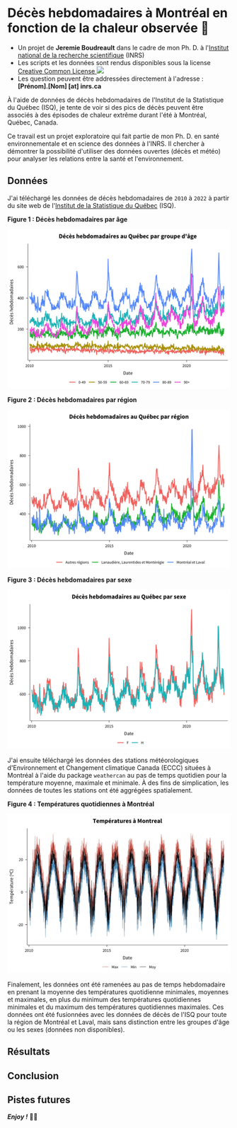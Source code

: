 Décès hebdomadaires à Montréal en fonction de la chaleur observée 🌇
================================================================================

+ Un projet de __Jeremie Boudreault__ dans le cadre de mon Ph. D. à l'[Institut national de la recherche scientifique](http://inrs.ca) (INRS)
+ Les scripts et les données sont rendus disponibles sous la license [Creative Common License ![](https://i.creativecommons.org/l/by-nc-nd/4.0/80x15.png)](http://creativecommons.org/licenses/by-nc-nd/4.0/)
+ Les question peuvent être addressées directement à l'adresse : __[Prénom].[Nom] [at] inrs.ca__

À l'aide de données de décès hebdomadaires de l'Institut de la Statistique du Québec (ISQ), je tente de voir si des pics de décès peuvent être associés à des épisodes de chaleur extrême durant l'été à Montréal, Québec, Canada.

Ce travail est un projet exploratoire qui fait partie de mon Ph. D. en santé environnementale et en science des données à l'INRS. Il chercher à démontrer la possibilité d'utiliser des données ouvertes (décès et météo) pour analyser les relations entre la santé et l'environnement.

Données
--------------------------------------------------------------------------------

J'ai téléchargé les données de décès hebdomadaires de `2010` à `2022` à partir du site web de l'[Institut de la Statistique du Québec](https://statistique.quebec.ca/fr/document/nombre-hebdomadaire-de-deces-au-quebec) (ISQ). 

__Figure 1 : Décès hebdomadaires par âge__

![](plots/fig_1_deces_par_age.jpg)

__Figure 2 : Décès hebdomadaires par région__

![](plots/fig_2_deces_par_region.jpg)

__Figure 3 : Décès hebdomadaires par sexe__

![](plots/fig_3_deces_par_sexe.jpg)

J'ai ensuite téléchargé les données des stations météorologiques d'Environnement et Changement climatique Canada (ECCC) situées à Montréal à l'aide du package `weathercan` au pas de temps quotidien pour la température moyenne, maximale et minimale. À des fins de simplication, les données de toutes les stations ont été aggrégées spatialement.

__Figure 4 : Températures quotidiennes à Montréal__

![](plots/fig_4_montreal_temp.jpg)

Finalement, les données ont été ramenées au pas de temps hebdomadaire en prenant la moyenne des températures quotidienne minimales, moyennes et maximales, en plus du minimum des températures quotidiennes minimales et du maximum des températures quotidiennes maximales. Ces données ont été fusionnées avec les données de décès de l'ISQ pour toute la région de Montréal et Laval, mais sans distinction entre les groupes d'âge ou les sexes (données non disponibles).

Résultats
--------------------------------------------------------------------------------



Conclusion
--------------------------------------------------------------------------------



Pistes futures
--------------------------------------------------------------------------------




___Enjoy !___ ✌🏻
